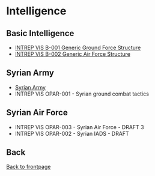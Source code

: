 # Intelligence



## Basic Intelligence
- [INTREP VIS B-001 Generic Ground Force Structure](https://raw.githubusercontent.com/132nd-vWing/VIS/master/BASIC/PUBLISHED/INTREP%20VIS%20B-001%20Generic%20Ground%20Force%20Structure%20v1.0.pdf)
- [INTREP VIS B-002 Generic Air Force Structure](https://raw.githubusercontent.com/132nd-vWing/VIS/master/BASIC/PUBLISHED/INTREP%20VIS%20B-002%20Generic%20Air%20Force%20Structure%20v1.0.pdf)

## Syrian Army
- [Syrian Army](/OPAR-Brief/INTELLIGENCE/Syrian_Army.html)
- INTREP VIS OPAR-001 - Syrian ground combat tactics 


## Syrian Air Force
- INTREP VIS OPAR-003 - Syrian Air Force - DRAFT 3
- INTREP VIS OPAR-002 - Syrian IADS - DRAFT




## Back
[Back to frontpage](https://132nd-vwing.github.io/OPAR-Brief/)